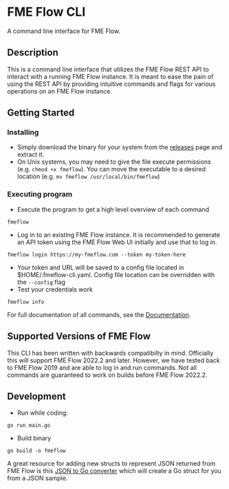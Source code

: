 # FME Flow CLI

A command line interface for FME Flow.

## Description

This is a command line interface that utilizes the FME Flow REST API to interact with a running FME Flow instance. It is meant to ease the pain of using the REST API by providing intuitive commands and flags for various operations on an FME Flow instance.

## Getting Started

### Installing

* Simply download the binary for your system from the [releases](https://github.com/safesoftware/fmeflow-cli/releases) page and extract it.
* On Unix systems, you may need to give the file execute permissions (e.g. `chmod +x fmeflow`). You can move the executable to a desired location (e.g. `mv fmeflow /usr/local/bin/fmeflow`)

### Executing program

* Execute the program to get a high level overview of each command
```
fmeflow
```
* Log in to an existing FME Flow instance. It is recommended to generate an API token using the FME Flow Web UI initially and use that to log in.
```
fmeflow login https://my-fmeflow.com --token my-token-here
```
* Your token and URL will be saved to a config file located in $HOME/.fmeflow-cli.yaml. Config file location can be overridden with the `--config` flag
* Test your credentials work
```
fmeflow info
```

For full documentation of all commands, see the [Documentation](docs/fmeflow.md).

## Supported Versions of FME Flow

This CLI has been written with backwards compatibilty in mind. Officially this will support FME Flow 2022.2 and later. However, we have tested back to FME Flow 2019 and are able to log in and run commands. Not all commands are guaranteed to work on builds before FME Flow 2022.2.

## Development

* Run while coding:
```
go run main.go
```
* Build binary
```
go build -o fmeflow
```

A great resource for adding new structs to represent JSON returned from FME Flow is this [JSON to Go converter](https://mholt.github.io/json-to-go/) which will create a Go struct for you from a JSON sample.
